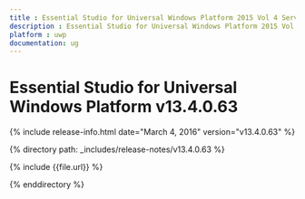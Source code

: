 ```yaml
---
title : Essential Studio for Universal Windows Platform 2015 Vol 4 Service Pack 2 Release Notes
description : Essential Studio for Universal Windows Platform 2015 Vol 4 Service Pack 2 Release Notes
platform : uwp
documentation: ug
---
```


# Essential Studio for Universal Windows Platform v13.4.0.63

{% include release-info.html date="March 4, 2016" version="v13.4.0.63" %} 

{% directory path: _includes/release-notes/v13.4.0.63 %}

{% include {{file.url}} %}

{% enddirectory %}
